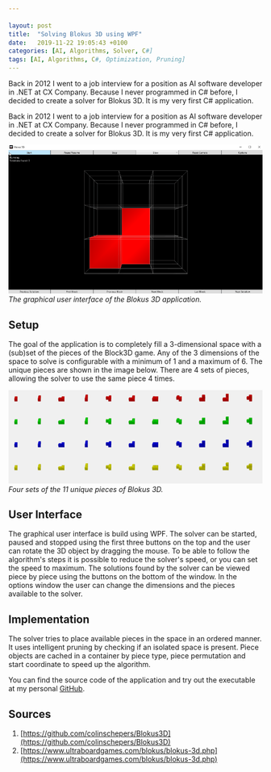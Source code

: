 ```yaml
---

layout: post
title:  "Solving Blokus 3D using WPF"
date:   2019-11-22 19:05:43 +0100
categories: [AI, Algorithms, Solver, C#]
tags: [AI, Algorithms, C#, Optimization, Pruning]
---
```


Back in 2012 I went to a job interview for a position as AI software developer in .NET at CX Company. Because I never
programmed in C# before, I decided to create a solver for Blokus 3D. It is my very first C# application.

Back in 2012 I went to a job interview for a position as AI software developer in .NET at CX Company. Because I never
programmed in C# before, I decided to create a solver for Blokus 3D. It is my very first C# application.

[![The graphical user interface](https://raw.githubusercontent.com/colinschepers/Blokus3D/master/Images/GUI.gif)](https://github.com/colinschepers/Blokus3D)
*The graphical user interface of the Blokus 3D application.*

## Setup

The goal of the application is to completely fill a 3-dimensional space with a (sub)set of the pieces of the Block3D
game. Any of the 3 dimensions of the space to solve is configurable with a minimum of 1 and a maximum of 6. The unique
pieces are shown in the image below. There are 4 sets of pieces, allowing the solver to use the same piece 4 times.

![The 11 unique pieces](https://raw.githubusercontent.com/colinschepers/Blokus3D/master/Images/Pieces.gif)
*Four sets of the 11 unique pieces of Blokus 3D.*

## User Interface

The graphical user interface is build using WPF. The solver can be started, paused and stopped using the first three
buttons on the top and the user can rotate the 3D object by dragging the mouse. To be able to follow the algorithm's
steps it is possible to reduce the solver's speed, or you can set the speed to maximum. The solutions found by the
solver can be viewed piece by piece using the buttons on the bottom of the window. In the options window the user can
change the dimensions and the pieces available to the solver.

## Implementation

The solver tries to place available pieces in the space in an ordered manner. It uses intelligent pruning by checking if
an isolated space is present. Piece objects are cached in a container by piece type, piece permutation and start
coordinate to speed up the algorithm.

You can find the source code of the application and try out the executable at my
personal [GitHub](https://github.com/colinschepers/Blokus3D).

## Sources

1. [https://github.com/colinschepers/Blokus3D](https://github.com/colinschepers/Blokus3D)
2. [https://www.ultraboardgames.com/blokus/blokus-3d.php](https://www.ultraboardgames.com/blokus/blokus-3d.php)